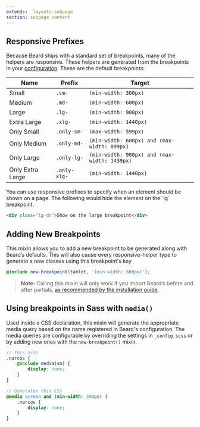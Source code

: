 ```yaml
---
extends: _layouts.subpage
section: subpage_content
---
```

<h2 class="tcg50 ft10 fw3 mb2 md-mb3 flex aic acc">Responsive Prefixes</h2>
<p class="tcg50 ft5 fw3 mb4 lh2">Because Beard ships with a standard set of breakpoints, many of the helpers are responsive. These helpers are generated from the breakpoints in your <a href="/configuration" class="tc1">configuration</a>. These are the default breakpoints:</p>

<table class="ft4 tcg60 lh2 w100 mb6">
    <thead>
        <tr class="brdr1--bottom bcg10">
            <th class="pv1">Name</th>
            <th class="pv1">Prefix</th>
            <th class="pv1">Target</th>
        </tr>
    </thead>
    <tbody>
        <tr class="brdr1--bottom bcg10">
            <td class="pv1">Small</td>
            <td class="pv1"><code>.sm-</code></td>
            <td class="pv1"><code>(min-width: 300px)</code></td>
        </tr>
        <tr class="brdr1--bottom bcg10">
            <td class="pv1">Medium</td>
            <td class="pv1"><code>.md-</code></td>
            <td class="pv1"><code>(min-width: 600px)</code></td>
        </tr>
        <tr class="brdr1--bottom bcg10">
            <td class="pv1">Large</td>
            <td class="pv1"><code>.lg-</code></td>
            <td class="pv1"><code>(min-width: 900px)</code></td>
        </tr>
        <tr class="brdr1--bottom bcg10">
            <td class="pv1">Extra Large</td>
            <td class="pv1"><code>.xlg-</code></td>
            <td class="pv1"><code>(min-width: 1440px)</code></td>
        </tr>
        <tr class="brdr1--bottom bcg10">
            <td class="pv1">Only Small</td>
            <td class="pv1"><code>.only-sm-</code></td>
            <td class="pv1"><code>(max-width: 599px)</code></td>
        </tr>
        <tr class="brdr1--bottom bcg10">
            <td class="pv1">Only Medium</td>
            <td class="pv1"><code>.only-md-</code></td>
            <td class="pv1"><code>(min-width: 600px) and (max-width: 899px)</code></td>
        </tr>
        <tr class="brdr1--bottom bcg10">
            <td class="pv1">Only Large</td>
            <td class="pv1"><code>.only-lg-</code></td>
            <td class="pv1"><code>(min-width: 900px) and (max-width: 1439px)</code></td>
        </tr>
        <tr class="brdr1--bottom bcg10">
            <td class="pv1">Only Extra Large</td>
            <td class="pv1"><code>.only-xlg-</code></td>
            <td class="pv1"><code>(min-width: 1440px)</code></td>
        </tr>
    </tbody>
</table>

<p class="tcg50 ft5 fw3 mb4 lh2">You can use responsive prefixes to specify when an element should be shown on a page. The following would hide the element on the `lg` breakpoint.</p>

```html
<div class="lg-dn">Show on the large breakpoint</div>
```

<a id="adding-new-breakpoints"></a>
<h2 class="tcg50 ft8 fw3 mb2 md-mb3">Adding New Breakpoints</h2>
<p class="tcg50 ft5 fw3 mb4 lh2">This mixin allows you to add a new breakpoint to be generated along with Beard&rsquo;s defaults. This will also cause every responsive-helper type to generate a new classes using this breakpoint's key</p>

```scss
@include new-breakpoint(tablet, '(min-width: 600px)');
```

<blockquote class="bg1 br3 pv2 ph2 mb6">
<p class="tcw ft5 fw3 lh2"><strong>Note:</strong> Calling this mixin will only work if you import Beard&rsquo;s before and after partials, <a href="/installation" class="tcw fw6">as recommended by the installation guide</a>.</p>
</blockquote>

<a id="media"></a>
<h2 class="tcg50 ft8 fw3 mb2 md-mb3">Using breakpoints in Sass with <code>media()</code></h2>
<p class="tcg50 ft5 fw3 mb4 lh2">Used inside a CSS declaration, this mixin will generate the appropriate media query based on the name registered in Beard's configuration. The media queries are configurable by overriding the settings in <code>_config.scss</code> or by adding new ones with the <code>new-breakpoint()</code> mixin.</p>

```scss
// This Scss
.narcos {
    @include media(sm) {
        display: none;
    }
}

// Generates this CSS
@media screen and (min-width: 300px) {
    .narcos {
        display: none;
    }
}
```